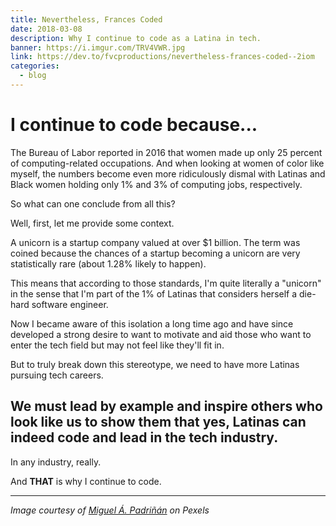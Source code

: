 ```yaml
---
title: Nevertheless, Frances Coded
date: 2018-03-08
description: Why I continue to code as a Latina in tech.
banner: https://i.imgur.com/TRV4VWR.jpg
link: https://dev.to/fvcproductions/nevertheless-frances-coded--2iom
categories:
  - blog
---
```


# I continue to code because...

The Bureau of Labor reported in 2016 that women made up only 25 percent of computing-related occupations. And when looking at women of color like myself, the numbers become even more ridiculously dismal with Latinas and Black women holding only 1% and 3% of computing jobs, respectively.

So what can one conclude from all this?

Well, first, let me provide some context.

A unicorn is a startup company valued at over $1 billion. The term was coined because the chances of a startup becoming a unicorn are very statistically rare (about 1.28% likely to happen).

This means that according to those standards, I'm quite literally a "unicorn" in the sense that I'm part of the 1% of Latinas that considers herself a die-hard software engineer.

Now I became aware of this isolation a long time ago and have since developed a strong desire to want to motivate and aid those who want to enter the tech field but may not feel like they'll fit in.

But to truly break down this stereotype, we need to have more Latinas pursuing tech careers.

## We must lead by example and inspire others who look like us to show them that yes, Latinas can indeed code and lead in the tech industry.

In any industry, really.

And **THAT** is why I continue to code.

---

_Image courtesy of [Miguel Á. Padriñán](https://www.pexels.com/u/padrinan/) on Pexels_
